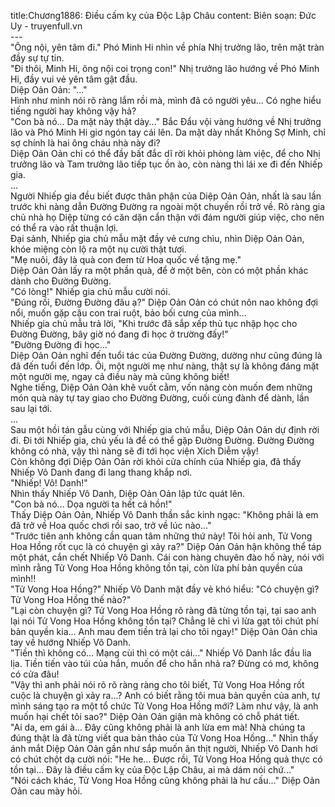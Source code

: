 title:Chương1886: Điều cấm kỵ của Độc Lập Châu
content:
Biên soạn: Đức Uy - truyenfull.vn<br>---<br>"Ông nội, yên tâm đi." Phó Minh Hi nhìn về phía Nhị trưởng lão, trên mặt tràn đầy sự tự tin.<br>"Đi thôi, Minh Hi, ông nội coi trọng con!" Nhị trưởng lão hướng về Phó Minh Hi, đầy vui vẻ yên tâm gật đầu.<br>Diệp Oản Oản: "..."<br>Hình như mình nói rõ ràng lắm rồi mà, mình đã có người yêu... Có nghe hiểu tiếng người hay không vậy hả?<br>"Con bà nó... Da mặt này thật dày..." Bắc Đẩu vội vàng hướng về Nhị trưởng lão và Phó Minh Hi giơ ngón tay cái lên. Da mặt dày nhất Không Sợ Minh, chỉ sợ chính là hai ông cháu nhà này đi?<br>Diệp Oản Oản chỉ có thể đầy bất đắc dĩ rời khỏi phòng làm việc, để cho Nhị trưởng lão và Tam trưởng lão tiếp tục ồn ào, còn nàng thì lái xe đi đến Nhiếp gia.<br>...<br>Người Nhiếp gia đều biết được thân phận của Diệp Oản Oản, nhất là sau lần trước khi nàng dẫn Đường Đường ra ngoài một chuyến rồi trở về. Rõ ràng gia chủ nhà họ Diệp từng có căn dặn cẩn thận với đám người giúp việc, cho nên có thể ra vào rất thuận lợi.<br>Đại sảnh, Nhiếp gia chủ mẫu mặt đầy vẻ cưng chìu, nhìn Diệp Oản Oản, khóe miệng còn lộ ra một nụ cười thật tươi.<br>"Mẹ nuôi, đây là quà con đem từ Hoa quốc về tặng mẹ."<br>Diệp Oản Oản lấy ra một phần quà, để ở một bên, còn có một phần khác dành cho Đường Đường.<br>"Có lòng!" Nhiếp gia chủ mẫu cười nói.<br>"Đúng rồi, Đường Đường đâu ạ?" Diệp Oản Oản có chút nôn nao không đợi nổi, muốn gặp cậu con trai ruột, bảo bối cưng của mình…<br>Nhiếp gia chủ mẫu trả lời, "Khi trước đã sắp xếp thủ tục nhập học cho Đường Đường, bây giờ nó đang đi học ở trường đấy!"<br>"Đường Đường đi học..."<br>Diệp Oản Oản nghĩ đến tuổi tác của Đường Đường, dường như cũng đúng là đã đến tuổi đến lớp. Ôi, một người mẹ như nàng, thật sự là không đáng mặt một người mẹ, ngay cả điều này mà cũng không biết!<br>Nghe tiếng, Diệp Oản Oản khẽ vuốt cằm, vốn nàng còn muốn đem những món quà này tự tay giao cho Đường Đường, cuối cùng đành để dành, lần sau lại tới.<br>...<br>Sau một hồi tán gẫu cùng với Nhiếp gia chủ mẫu, Diệp Oản Oản dự định rời đi. Đi tới Nhiếp gia, chủ yếu là để có thể gặp Đường Đường. Đường Đường không có nhà, vậy thì nàng sẽ đi tới học viện Xích Diễm vậy!<br>Còn không đợi Diệp Oản Oản rời khỏi cửa chính của Nhiếp gia, đã thấy Nhiếp Vô Danh đang đi lang thang khắp nơi.<br>"Nhiếp! Vô! Danh!"<br>Nhìn thấy Nhiếp Vô Danh, Diệp Oản Oản lập tức quát lên.<br>"Con bà nó... Dọa người ta hết cả hồn!"<br>Thấy Diệp Oản Oản, Nhiếp Vô Danh thần sắc kinh ngạc: "Không phải là em đã trở về Hoa quốc chơi rồi sao, trở về lúc nào..."<br>"Trước tiên anh không cần quan tâm những thứ này! Tôi hỏi anh, Tử Vong Hoa Hồng rốt cục là có chuyện gì xảy ra?" Diệp Oản Oản hận không thể táp một phát, cắn chết Nhiếp Vô Danh. Cái con hàng chuyên đào hố này, nói với mình rằng Tử Vong Hoa Hồng không tồn tại, còn lừa phí bản quyền của mình!!<br>"Tử Vong Hoa Hồng?" Nhiếp Vô Danh mặt đầy vẻ khó hiểu: "Có chuyện gì? Tử Vong Hoa Hồng thế nào?"<br>"Lại còn chuyện gì? Tử Vong Hoa Hồng rõ ràng đã từng tồn tại, tại sao anh lại nói Tử Vong Hoa Hồng không tồn tại? Chẳng lẽ chỉ vì lừa gạt tôi chút phí bản quyền kia... Anh mau đem tiền trả lại cho tôi ngay!" Diệp Oản Oản chìa tay về hướng Nhiếp Vô Danh.<br>"Tiền thì không có… Mạng cùi thì có một cái..." Nhiếp Vô Danh lắc đầu lia lịa. Tiền tiến vào túi của hắn, muốn để cho hắn nhả ra? Đừng có mơ, không có cửa đâu!<br>"Vậy thì anh phải nói rõ rõ ràng ràng cho tôi biết, Tử Vong Hoa Hồng rốt cuộc là chuyện gì xảy ra...? Anh có biết rằng tôi mua bản quyền của anh, tự mình sáng tạo ra một tổ chức Tử Vong Hoa Hồng mới? Làm như vậy, là anh muốn hại chết tôi sao?" Diệp Oản Oản giận mà không có chỗ phát tiết.<br>"Ai da, em gái à... Đây cũng không phải là anh lừa em mà! Nhà chúng ta đúng thật là đã từng viết qua bản thảo của Tử Vong Hoa Hồng..." Nhìn thấy ánh mắt Diệp Oản Oản gần như sắp muốn ăn thịt người, Nhiếp Vô Danh hơi có chút chột dạ cười nói: "He he... Được rồi, Tử Vong Hoa Hồng quả thực có tồn tại... Đây là điều cấm kỵ của Độc Lập Châu, ai mà dám nói chứ..."<br>"Nói cách khác, Tử Vong Hoa Hồng cũng không phải là hư cấu..." Diệp Oản Oản cau mày hỏi.